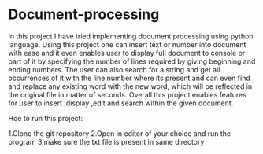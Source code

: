 # Document-processing
 In this project I have tried implementing document processing using python language. Using this project one can insert text or number into document with ease and it even enables user to display full document to console or part of it by specifying the number of lines required by giving beginning and ending numbers. The user can also search for a string and get all occurrences of it with the line number where its present and can even find and replace any existing word with the new word, which will be reflected in the original file in matter of seconds. Overall this project enables features for user to insert ,display ,edit and search within the given document.
 
Hoe to run this project:

1.Clone the git repository
2.Open in editor of your choice and run the program
3.make sure the txt file is present in same directory
